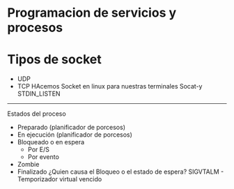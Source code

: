# Programacion de servicios y procesos
# Tipos de socket
  - UDP
  - TCP
HAcemos Socket en linux para nuestras terminales
Socat-y STDIN_LISTEN

<hr>

Estados del proceso
  - Preparado (planificador de porcesos)
  - En ejecución (planificador de porcesos)
  - Bloqueado o en espera
      - Por E/S
      - Por evento
  - Zombie
  - Finalizado
¿Quien causa el Bloqueo o el estado de espera?
SIGVTALM - Temporizador virtual vencido
